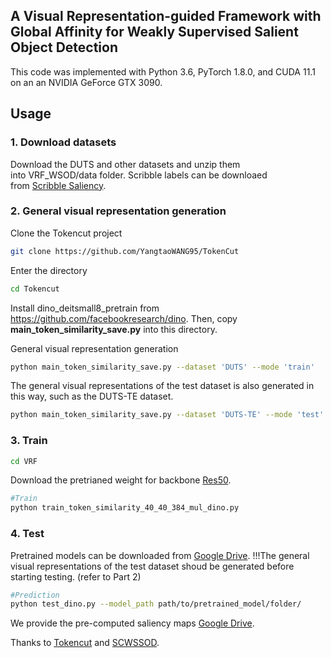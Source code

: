 ## A Visual Representation-guided Framework with Global Affinity for Weakly Supervised Salient Object Detection

This code was implemented with Python 3.6, PyTorch 1.8.0, and CUDA 11.1 on an an NVIDIA GeForce GTX 3090.

## Usage
### 1. Download datasets
Download the DUTS and other datasets and unzip them into VRF_WSOD/data folder. 
Scribble labels can be downloaed from [Scribble Saliency](https://github.com/JingZhang617/Scribble_Saliency).

### 2. General visual representation generation
Clone the Tokencut project
```bash
git clone https://github.com/YangtaoWANG95/TokenCut
```
Enter the directory
```bash
cd Tokencut
```
Install dino_deitsmall8_pretrain from https://github.com/facebookresearch/dino.
Then, copy **main_token_similarity_save.py** into this directory.

General visual representation generation
```bash
python main_token_similarity_save.py --dataset 'DUTS' --mode 'train'
```

The general visual representations of the test dataset is also generated in this way, such as the DUTS-TE dataset.
```bash
python main_token_similarity_save.py --dataset 'DUTS-TE' --mode 'test'
```

### 3. Train
```bash
cd VRF
```
Download the pretrianed weight for backbone [Res50](https://drive.google.com/file/d/1arzcXccUPW1QpvBrAaaBv1CapviBQAJL/view).


```bash
#Train
python train_token_similarity_40_40_384_mul_dino.py
```

### 4. Test
Pretrained models can be downloaded from [Google Drive](https://drive.google.com/file/d/1nj-ryvvsW1zlc0kFqlVsA2j-lp9wIiBQ/view?usp=share_link).
!!!The general visual representations of the test dataset shoud be generated before starting testing. (refer to Part 2)

```bash
#Prediction
python test_dino.py --model_path path/to/pretrained_model/folder/
```
 
We provide the pre-computed saliency maps [Google Drive](https://drive.google.com/file/d/1B0Y--vy4nhVlXltfn6RSxmn8lI6dcGoD/view?usp=share_link).


Thanks to [Tokencut](https://github.com/YangtaoWANG95/TokenCut) and [SCWSSOD](https://github.com/siyueyu/SCWSSOD).


